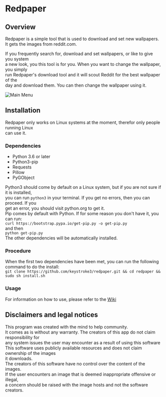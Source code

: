# Redpaper
## Overview
Redpaper is a simple tool that is used to download and set new wallpapers.  
It gets the images from reddit.com.  

If you frequently search for, download and set wallpapers, or like to give you system  
a new look, you this tool is for you.  When you want to change the wallpaper, you simply  
run Redpaper's download tool and it will scout Reddit for the best wallpaper of the  
day and download them. You can then change the wallpaper using it.

![Main Menu](https://raw.githubusercontent.com/keystroke3/redpaper/master/screenshots/main-menu.png)

## Installation
Redpaper only works on Linux systems at the moment, therefor only people running Linux  
can use it.  
### Dependencies
* Python 3.6 or later  
* Python3-pip  
* Requests  
* Pillow  
* PyGObject

Python3 should come by default on a Linux system, but if you are not sure if it is installed,  
you can run  `python3` in your terminal. If you get no errors, then you can proceed. If you  
get an error, you should  visit python.org to get it.  
Pip comes by default with Python. If for some reason you don't have it, you can run:  
`curl https://bootstrap.pypa.io/get-pip.py -o get-pip.py`  
and then  
`python get-pip.py`  
The other dependencies will be automatically installed.  
### Procedure
When the first two dependencies have been met, you can run the following command to do the install:  
`git clone https://github.com/keystroke3/redpaper.git && cd redpaper && sudo sh install.sh`  
### Usage
For          information on how to use, please refer to the [Wiki](https://github.com/keystroke3/redpaper/wiki)  

## Disclaimers and legal notices
This program was created with the mind to help community.  
It comes as is without any warranty. The creators of this app do not claim responsibility for  
any system issues the user may encounter as a result of using this software  
This software uses publicly available resources and does not claim ownership of the images  
it downloads.  
The creators of this software have no control over the content of the images.  
If the user encounters an  image that is deemed inappropriate offensive or illegal,  
a concern should be raised with the image hosts and not the software creators.